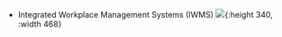 - Integrated Workplace Management Systems (IWMS)
  ![](https://inep.eu/wp-content/uploads/elementor/thumbs/Picture-1-piiggt93rtjbeni3h7ryhmrjz4cbepdknr6u8hsg7g.png){:height 340, :width 468}